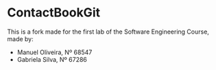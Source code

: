 # ContactBookGit

This is a fork made for the first lab of the Software Engineering Course, made by:
-   Manuel Oliveira, Nº 68547
-   Gabriela Silva, Nº 67286
